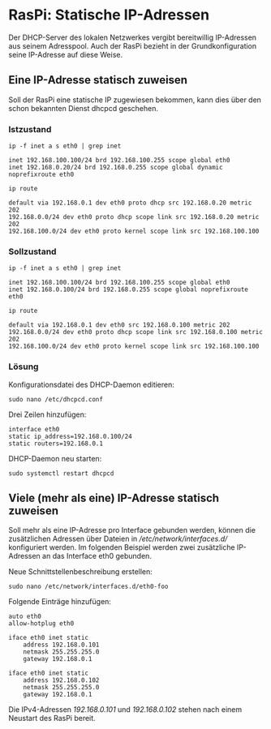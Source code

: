 # RasPi: Statische IP-Adressen

Der DHCP-Server des lokalen Netzwerkes vergibt bereitwillig IP-Adressen aus seinem Adresspool.
Auch der RasPi bezieht in der Grundkonfiguration seine IP-Adresse auf diese Weise.

## Eine IP-Adresse statisch zuweisen

Soll der RasPi eine statische IP zugewiesen bekommen,
kann dies über den schon bekannten Dienst dhcpcd geschehen.

### Istzustand
```
ip -f inet a s eth0 | grep inet

inet 192.168.100.100/24 brd 192.168.100.255 scope global eth0
inet 192.168.0.20/24 brd 192.168.0.255 scope global dynamic noprefixroute eth0

ip route

default via 192.168.0.1 dev eth0 proto dhcp src 192.168.0.20 metric 202
192.168.0.0/24 dev eth0 proto dhcp scope link src 192.168.0.20 metric 202
192.168.100.0/24 dev eth0 proto kernel scope link src 192.168.100.100
```

### Sollzustand
```
ip -f inet a s eth0 | grep inet

inet 192.168.100.100/24 brd 192.168.100.255 scope global eth0
inet 192.168.0.100/24 brd 192.168.0.255 scope global noprefixroute eth0

ip route

default via 192.168.0.1 dev eth0 src 192.168.0.100 metric 202 
192.168.0.0/24 dev eth0 proto dhcp scope link src 192.168.0.100 metric 202 
192.168.100.0/24 dev eth0 proto kernel scope link src 192.168.100.100 
```

### Lösung

Konfigurationsdatei des DHCP-Daemon editieren:
```
sudo nano /etc/dhcpcd.conf
```

Drei Zeilen hinzufügen:
```
interface eth0
static ip_address=192.168.0.100/24
static routers=192.168.0.1
```

DHCP-Daemon neu starten:
```
sudo systemctl restart dhcpcd
```

## Viele (mehr als eine) IP-Adresse statisch zuweisen

Soll mehr als eine IP-Adresse pro Interface gebunden werden,
können die zusätzlichen Adressen über Dateien in */etc/network/interfaces.d/* konfiguriert werden.
Im folgenden Beispiel werden zwei zusätzliche IP-Adressen an das Interface eth0 gebunden.

Neue Schnittstellenbeschreibung erstellen:
```
sudo nano /etc/network/interfaces.d/eth0-foo
```

Folgende Einträge hinzufügen:
```
auto eth0
allow-hotplug eth0

iface eth0 inet static
    address 192.168.0.101
    netmask 255.255.255.0
    gateway 192.168.0.1
    
iface eth0 inet static
    address 192.168.0.102
    netmask 255.255.255.0
    gateway 192.168.0.1
```

Die IPv4-Adressen *192.168.0.101* und *192.168.0.102* stehen nach einem Neustart des RasPi bereit.

